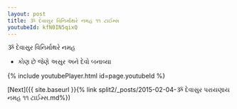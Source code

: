 ```yaml
---
layout: post
title: ૐ દેવાસુર વિનિર્માથરે નમહ ૧૧ ટાઈમ્સ
youtubeId: kfN0IN5qixQ
---
```

 
 
 ૐ દેવાસુર વિનિર્માથરે નમહ  
 
 -  કોણ છે જેણે અસુર અને દેવો બનાવ્યા 
 
  
 
  
 
 
 
 
 
 


{% include youtubePlayer.html id=page.youtubeId %}
 
[Next]({{ site.baseurl }}{% link  split2/_posts/2015-02-04-ૐ દેવાસુર પરાયણાય નમહ ૧૧ ટાઈમ્સ.md%})
 
